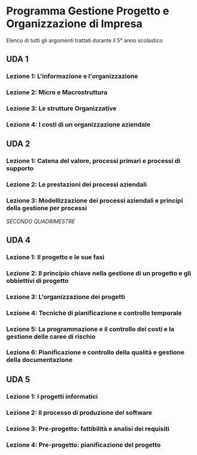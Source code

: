 # Programma Gestione Progetto e Organizzazione di Impresa

Elenco di tutti gli argomenti trattati durante il 5° anno scolastico 


## UDA 1

### Lezione 1: L'informazione e l'organizzazione

### Lezione 2: Micro e Macrostruttura

### Lezione 3: Le strutture Organizzative 

### Lezione 4: I costi di un organizzazione aziendale

## UDA 2

### Lezione 1: Catena del valore, processi primari e processi di supporto

### Lezione 2: Le prestazioni dei processi aziendali

### Lezione 3: Modellizzazione dei processi aziendali e principi della gestione per processi

*SECONDO QUADRIMESTRE*

## UDA 4

### Lezione 1: Il progetto e le sue fasi

### Lezione 2: Il principio chiave nella gestione di un progetto e gli obbiettivi di progetto

### Lezione 3: L'organizzazione dei progetti

### Lezione 4: Tecniche di pianificazione e controllo temporale

### Lezione 5: La programmazione e il controllo dei costi e la gestione delle caree di rischio

### Lezione 6: Pianificazione e controllo della qualità e gestione della documentazione

## UDA 5

### Lezione 1: I progetti informatici

### Lezione 2: Il processo di produzione del software	

### Lezione 3: Pre-progetto: fattibilità e analisi dei requisiti 

### Lezione 4: Pre-progetto: pianificazione del progetto

<!--stackedit_data:
eyJoaXN0b3J5IjpbLTE3NzQ3MzEwNTYsLTEzMTk1NTkwOTMsLT
IwNTY2Nzk4MCw1ODI5NzM3MTUsNTEzMjg1NTY5LC0xMTUzNjU0
NTkwLDE3OTc2Nzg0NDUsMTQzNjQ2ODY4OCw0MTQ3Njg0ODQsLT
Y5Mjk0NDQ2MywtMTg4MTUwMzMzMSwtODQzMTMzOTc2LDIxMTUx
Mjc2MF19
-->